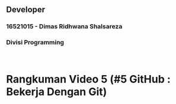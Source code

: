 ## Developer
### 16521015 - Dimas Ridhwana Shalsareza
### Divisi  Programming

<p>&nbsp;</p>

# Rangkuman Video 5 (#5 GitHub : Bekerja Dengan Git)
